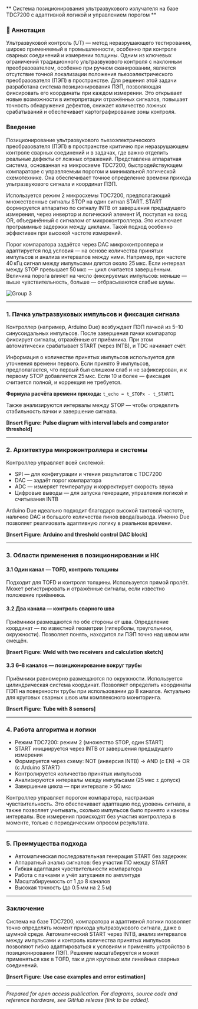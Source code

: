 ** Система позиционирования ультразвукового излучателя на базе TDC7200 с адаптивной логикой и управлением порогом **

### 📌 Аннотация
Ультразвуковой контроль (UT) — метод неразрушающего тестирования, широко применяемый в промышленности, особенно при контроле сварных соединений и измерении толщины. Одним из ключевых ограничений традиционного ультразвукового контроля с наклонным преобразователем, особенно при ручном сканировании, является отсутствие точной локализации положения пьезоэлектрического преобразователя (ПЭП) в пространстве. Для решения этой задачи разработана система позиционирования ПЭП, позволяющая фиксировать его координаты при каждом измерении. Это открывает новые возможности в интерпретации отражённых сигналов, повышает точность обнаружения дефектов, снижает количество ложных срабатываний и обеспечивает картографирование зоны контроля.


### Введение

Позиционирование ультразвукового пьезоэлектрического преобразователя (ПЭП) в пространстве критично при неразрушающем контроле сварных соединений и в задачах, где важно отделить реальные дефекты от ложных отражений. Представлена аппаратная система, основанная на микросхеме TDC7200, быстродействующем компараторе с управляемым порогом и минимальной логической схемотехнике. Она обеспечивает точное определение времени прихода ультразвукового сигнала и координат ПЭП.

Используется режим 2 микросхемы TDC7200, предполагающий множественные сигналы STOP на один сигнал START. START формируется аппаратно по сигналу INTB от завершения предыдущего измерения, через инвертор и логический элемент И, поступая на вход OR, объединённый с сигналом от микроконтроллера. Это исключает программные задержки между циклами. Такой подход особенно эффективен при высокой частоте измерений.

Порог компаратора задаётся через DAC микроконтроллера и адаптируется под условия — на основе количества принятых импульсов и анализа интервалов между ними. Например, при частоте 40 кГц сигнал между импульсами длится около 25 мкс. Если интервал между STOP превышает 50 мкс — цикл считается завершённым. Величина порога влияет на число фиксируемых импульсов: меньше — выше чувствительность, больше — отбрасываются слабые шумы.

![Group 3](https://github.com/user-attachments/assets/0ac5f018-3be3-44b4-991f-49cb93eb6786)


---

### 1. Пачка ультразвуковых импульсов и фиксация сигнала

Контроллер (например, Arduino Due) возбуждает ПЭП пачкой из 5–10 синусоидальных импульсов. После завершения пачки компаратор фиксирует сигналы, отражённые от приёмника. При этом автоматически срабатывает START (через INTB), и TDC начинает счёт.

Информация о количестве принятых импульсов используется для уточнения времени первого. Если принято 9 импульсов, предполагается, что первый был слишком слаб и не зафиксирован, и к первому STOP добавляется 25 мкс. Если 10 и более — фиксация считается полной, и коррекция не требуется.

**Формула расчёта времени прихода:**
`t_echo = t_STOPx - t_START1`

Также анализируются интервалы между STOP — чтобы определить стабильность пачки и завершение сигнала.

**\[Insert Figure: Pulse diagram with interval labels and comparator threshold]**

---

### 2. Архитектура микроконтроллера и системы

Контроллер управляет всей системой:

* SPI — для конфигурации и чтения результатов с TDC7200
* DAC — задаёт порог компаратора
* ADC — измеряет температуру и корректирует скорость звука
* Цифровые выводы — для запуска генерации, управления логикой и считывания INTB

Arduino Due идеально подходит благодаря высокой тактовой частоте, наличию DAC и большого количества пинов ввода/вывода. Именно Due позволяет реализовать адаптивную логику в реальном времени.

**\[Insert Figure: Arduino and threshold control DAC block]**

---

### 3. Области применения в позиционировании и НК

#### 3.1 Один канал — TOFD, контроль толщины

Подходит для TOFD и контроля толщины. Используется прямой пролёт. Может регистрировать и отражённые сигналы, если известно положение приёмника.

#### 3.2 Два канала — контроль сварного шва

Приёмники размещаются по обе стороны от шва. Определение координат — по известной геометрии (гиперболы, треугольники, окружности). Позволяет понять, находится ли ПЭП точно над швом или смещён.

**\[Insert Figure: Weld with two receivers and calculation sketch]**

#### 3.3 6–8 каналов — позиционирование вокруг трубы

Приёмники равномерно размещаются по окружности. Используется цилиндрическая система координат. Позволяет определить координаты ПЭП на поверхности трубы при использовании до 8 каналов. Актуально для круговых сварных швов или комплексного мониторинга.

**\[Insert Figure: Tube with 8 sensors]**

---

### 4. Работа алгоритма и логики

* Режим TDC7200: режим 2 (множество STOP, один START)
* START инициируется через INTB от завершения предыдущего измерения
* Формируется через схему: NOT (инверсия INTB) → AND (с EN) → OR (с Arduino START)
* Контролируется количество принятых импульсов
* Анализируются интервалы между импульсами (25 мкс ± допуск)
* Завершение цикла — при интервале > 50 мкс

Контроллер управляет порогом компаратора, настраивая чувствительность. Это обеспечивает адаптацию под уровень сигнала, а также позволяет учитывать, сколько импульсов было принято и каковы интервалы. Все измерения происходят без участия контроллера в моменте, только с периодическим опросом результата.

---

### 5. Преимущества подхода

* Автоматическая последовательная генерация START без задержек
* Аппаратный анализ сигналов: без участия ПО между START
* Гибкая адаптация чувствительности компаратора
* Работа с пачками и учёт затухания по амплитуде
* Масштабируемость от 1 до 8 каналов
* Высокая точность (до 0.5 мм на 2.5 м)

---

### Заключение

Система на базе TDC7200, компаратора и адаптивной логики позволяет точно определять момент прихода ультразвукового сигнала, даже в шумной среде. Автоматический START через INTB, анализ интервалов между импульсами и контроль количества принятых импульсов позволяют гибко адаптироваться к условиям и применять устройство в позиционировании ПЭП. Решение масштабируется и может применяться как в TOFD, так и для круговых или линейных сварных соединений.

**\[Insert Figure: Use case examples and error estimation]**

---

*Prepared for open access publication. For diagrams, source code and reference hardware, see GitHub release \[link to be added].*
